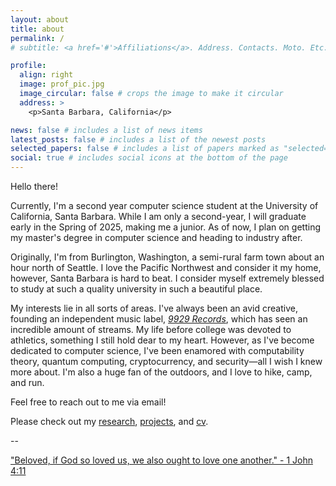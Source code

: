 ```yaml
---
layout: about
title: about
permalink: /
# subtitle: <a href='#'>Affiliations</a>. Address. Contacts. Moto. Etc.

profile:
  align: right
  image: prof_pic.jpg
  image_circular: false # crops the image to make it circular
  address: >
    <p>Santa Barbara, California</p>

news: false # includes a list of news items
latest_posts: false # includes a list of the newest posts
selected_papers: false # includes a list of papers marked as "selected={true}"
social: true # includes social icons at the bottom of the page
---
```


Hello there!

Currently, I'm a second year computer science student at the University of California, Santa Barbara. While I am only a second-year, I will graduate early in the Spring of 2025, making me a junior. As of now, I plan on getting my master's degree in computer science and heading to industry after.

Originally, I'm from Burlington, Washington, a semi-rural farm town about an hour north of Seattle. I love the Pacific Northwest and consider it my home, however, Santa Barbara is hard to beat. I consider myself extremely blessed to study at such a quality university in such a beautiful place.

My interests lie in all sorts of areas. I've always been an avid creative, founding an independent music label, [_9929 Records_](/projects), which has seen an incredible amount of streams. My life before college was devoted to athletics, something I still hold dear to my heart. However, as I've become dedicated to computer science, I've been enamored with computability theory, quantum computing, cryptocurrency, and security—all I wish I knew more about. I'm also a huge fan of the outdoors, and I love to hike, camp, and run.

Feel free to reach out to me via email!

Please check out my [research](/research), [projects](/projects), and [cv](/cv).

--

["Beloved, if God so loved us, we also ought to love one another." - 1 John 4:11](https://www.bible.com/bible/59/1jn.4.11)

<!-- I am currently working on a few projects, which you can find on my [projects page](/projects). I am also working on a few papers, which you can find on my [papers page](/papers). I am also working on a few other things, which you can find on my [other page](/other). -->
